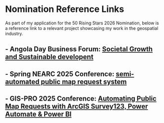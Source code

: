 # Nomination Reference Links
As part of my application for the 50 Rising Stars 2026 Nomination, below is a reference link to a relevant project showcasing my work in the geospatial industry.
## - Angola Day Business Forum: [Societal Growth and Sustainable developent](https://www.linkedin.com/posts/assanga-ga_angoladay-usangola-businessforum-activity-7295086572864000000-i_7i?utm_source=share&utm_medium=member_desktop&rcm=ACoAABe6sMgBaSpgNJLedrFfzbsjmOLZAiVBgsc)
## - Spring NEARC 2025 Conference: [semi-automated public map request system](https://www.northeastarc.org/spring-schedule.html)
## - GIS-PRO 2025 Conference: [Automating Public Map Requests with ArcGIS Survey123, Power Automate & Power BI](https://gispro2025.sched.com/event/25Z8U/expanding-arcgis-beyond-the-basics)



